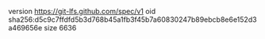 version https://git-lfs.github.com/spec/v1
oid sha256:d5c9c7ffdfd5b3d768b45a1fb3f45b7a60830247b89ebcb8e6e152d3a469656e
size 6636
